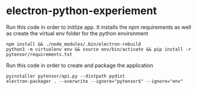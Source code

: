 # electron-python-experiement

Run this code in order to initlize app. It installs the npm requirements as well as create the virtual env folder for the python environment

```
npm install && ./node_modules/.bin/electron-rebuild
python3 -m virtualenv env && source env/bin/activate && pip install -r pytensor/requirements.txt
```

Run this code in order to create and package the application
```
pyinstaller pytensor/api.py --distpath pydist
electron-packager . --overwrite --ignore="pytensor$" --ignore="env"
```
